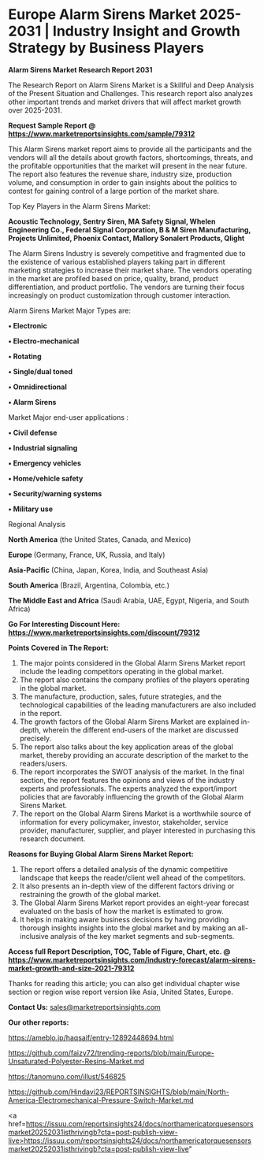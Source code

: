 # Europe Alarm Sirens Market 2025-2031 | Industry Insight and Growth Strategy by Business Players

<strong>Alarm Sirens Market Research Report 2031</strong>

The Research Report on Alarm Sirens Market is a Skillful and Deep Analysis of the Present Situation and Challenges. This research report also analyzes other important trends and market drivers that will affect market growth over 2025-2031.

<strong>Request Sample Report @ <a href=https://www.marketreportsinsights.com/sample/79312>https://www.marketreportsinsights.com/sample/79312</a></strong>

This Alarm Sirens market report aims to provide all the participants and the vendors will all the details about growth factors, shortcomings, threats, and the profitable opportunities that the market will present in the near future. The report also features the revenue share, industry size, production volume, and consumption in order to gain insights about the politics to contest for gaining control of a large portion of the market share.

Top Key Players in the Alarm Sirens Market:

<strong>Acoustic Technology, Sentry Siren, MA Safety Signal, Whelen Engineering Co., Federal Signal Corporation, B & M Siren Manufacturing, Projects Unlimited, Phoenix Contact, Mallory Sonalert Products, Qlight</strong>

The Alarm Sirens Industry is severely competitive and fragmented due to the existence of various established players taking part in different marketing strategies to increase their market share. The vendors operating in the market are profiled based on price, quality, brand, product differentiation, and product portfolio. The vendors are turning their focus increasingly on product customization through customer interaction.

Alarm Sirens Market Major Types are:

<strong>• Electronic

• Electro-mechanical

• Rotating

• Single/dual toned

• Omnidirectional

• Alarm Sirens</strong>

Market Major end-user applications :

<strong>• Civil defense

• Industrial signaling

• Emergency vehicles

• Home/vehicle safety

• Security/warning systems

• Military use</strong>

Regional Analysis

</u><strong><b>North America</b></strong> (the United States, Canada, and Mexico)

<strong><b>Europe </b></strong>(Germany, France, UK, Russia, and Italy)

<strong><b>Asia-Pacific</b></strong> (China, Japan, Korea, India, and Southeast Asia)

<strong><b>South America</b></strong> (Brazil, Argentina, Colombia, etc.)

<strong><b>The Middle East and Africa</b></strong> (Saudi Arabia, UAE, Egypt, Nigeria, and South Africa)

<strong>Go For Interesting Discount Here: <a href=https://www.marketreportsinsights.com/discount/79312>https://www.marketreportsinsights.com/discount/79312</a></strong>

<strong>Points Covered in The Report:</strong>
<ol>
  <li>The major points considered in the Global Alarm Sirens Market report include the leading competitors operating in the global market.</li>
  <li>The report also contains the company profiles of the players operating in the global market.</li>
  <li>The manufacture, production, sales, future strategies, and the technological capabilities of the leading manufacturers are also included in the report.</li>
  <li>The growth factors of the Global Alarm Sirens Market are explained in-depth, wherein the different end-users of the market are discussed precisely.</li>
  <li>The report also talks about the key application areas of the global market, thereby providing an accurate description of the market to the readers/users.</li>
  <li>The report incorporates the SWOT analysis of the market. In the final section, the report features the opinions and views of the industry experts and professionals. The experts analyzed the export/import policies that are favorably influencing the growth of the Global Alarm Sirens Market.</li>
  <li>The report on the Global Alarm Sirens Market is a worthwhile source of information for every policymaker, investor, stakeholder, service provider, manufacturer, supplier, and player interested in purchasing this research document.</li>
</ol>
<strong>Reasons for Buying Global Alarm Sirens Market Report:</strong>

<ol>
  <li>The report offers a detailed analysis of the dynamic competitive landscape that keeps the reader/client well ahead of the competitors.</li>
  <li>It also presents an in-depth view of the different factors driving or restraining the growth of the global market.</li>
  <li>The Global Alarm Sirens Market report provides an eight-year forecast evaluated on the basis of how the market is estimated to grow.</li>
  <li>It helps in making aware business decisions by having providing thorough insights insights into the global market and by making an all-inclusive analysis of the key market segments and sub-segments.</li>
</ol>
<strong>Access full Report Description, TOC, Table of Figure, Chart, etc. @ <a href=https://www.marketreportsinsights.com/industry-forecast/alarm-sirens-market-growth-and-size-2021-79312>https://www.marketreportsinsights.com/industry-forecast/alarm-sirens-market-growth-and-size-2021-79312</a></strong>


Thanks for reading this article; you can also get individual chapter wise section or region wise report version like Asia, United States, Europe.

<strong>Contact Us:</strong>
sales@marketreportsinsights.com

<strong>Our other reports:</strong>

<a href=https://ameblo.jp/haqsaif/entry-12892448694.html>https://ameblo.jp/haqsaif/entry-12892448694.html</a>

<a href=https://github.com/faizy72/trending-reports/blob/main/Europe-Unsaturated-Polyester-Resins-Market.md>https://github.com/faizy72/trending-reports/blob/main/Europe-Unsaturated-Polyester-Resins-Market.md</a>

<a href=https://tanomuno.com/illust/546825>https://tanomuno.com/illust/546825</a>

<a href=https://github.com/Hindavi23/REPORTSINSIGHTS/blob/main/North-America-Electromechanical-Pressure-Switch-Market.md>https://github.com/Hindavi23/REPORTSINSIGHTS/blob/main/North-America-Electromechanical-Pressure-Switch-Market.md</a>

<a href=https://issuu.com/reportsinsights24/docs/northamericatorquesensorsmarket20252031isthrivingb?cta=post-publish-view-live>https://issuu.com/reportsinsights24/docs/northamericatorquesensorsmarket20252031isthrivingb?cta=post-publish-view-live</a>"
